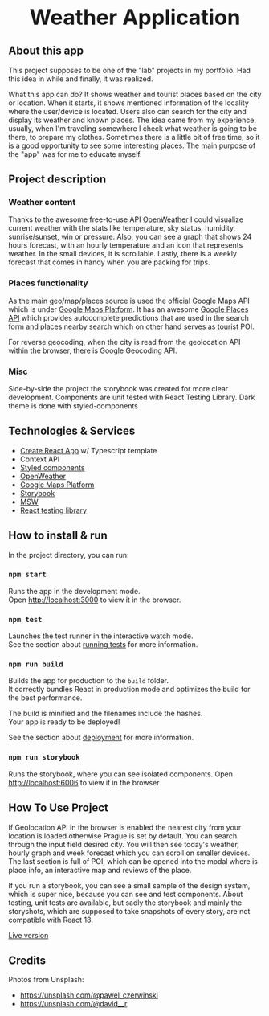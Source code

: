 ## <div align="center"><h1><strong>Weather Application</strong></h1></div>

## About this app

This project supposes to be one of the "lab" projects in my portfolio. Had this idea in while and finally, it was realized.

What this app can do? It shows weather and tourist places based on the city or location. When it starts, it shows mentioned information of the locality where the user/device is located. Users also can search for the city and display its weather and known places. The idea came from my experience, usually, when I'm traveling somewhere I check what weather is going to be there, to prepare my clothes. Sometimes there is a little bit of free time, so it is a good opportunity to see some interesting places. The main purpose of the "app" was for me to educate myself.

## Project description

### **Weather content**

Thanks to the awesome free-to-use API [OpenWeather](https://openweathermap.org) I could visualize current weather with the stats like temperature, sky status, humidity, sunrise/sunset, win or pressure. Also, you can see a graph that shows 24 hours forecast, with an hourly temperature and an icon that represents weather. In the small devices, it is scrollable.
Lastly, there is a weekly forecast that comes in handy when you are packing for trips.

### **Places functionality**

As the main geo/map/places source is used the official Google Maps API which is under [Google Maps Platform](https://developers.google.com/maps). It has an awesome [Google Places API](https://developers.google.com/maps/documentation/places/web-service/overview) which provides autocomplete predictions that are used in the search form and places nearby search which on other hand serves as tourist POI.

For reverse geocoding, when the city is read from the geolocation API within the browser, there is Google Geocoding API.

### **Misc**

Side-by-side the project the storybook was created for more clear development. Components are unit tested with React Testing Library. Dark theme is done with styled-components

## Technologies & Services

- [Create React App](https://create-react-app.dev) w/ Typescript template
- Context API
- [Styled components](https://styled-components.com)
- [OpenWeather](https://openweathermap.org)
- [Google Maps Platform](https://developers.google.com/maps)
- [Storybook](https://storybook.com)
- [MSW](https://msw.io)
- [React testing library](https://testing-library.com)

## How to install & run

In the project directory, you can run:

### `npm start`

Runs the app in the development mode.\
Open [http://localhost:3000](http://localhost:3000) to view it in the browser.

### `npm test`

Launches the test runner in the interactive watch mode.\
See the section about [running tests](https://facebook.github.io/create-react-app/docs/running-tests) for more information.

### `npm run build`

Builds the app for production to the `build` folder.\
It correctly bundles React in production mode and optimizes the build for the best performance.

The build is minified and the filenames include the hashes.\
Your app is ready to be deployed!

See the section about [deployment](https://facebook.github.io/create-react-app/docs/deployment) for more information.

### `npm run storybook`

Runs the storybook, where you can see isolated components.
Open [http://localhost:6006](http://localhost:6006) to view it in the browser

## How To Use Project

If Geolocation API in the browser is enabled the nearest city from your location is loaded otherwise Prague is set by default. You can search through the input field desired city. You will then see today's weather, hourly graph and week forecast which you can scroll on smaller devices. The last section is full of POI, which can be opened into the modal where is place info, an interactive map and reviews of the place.

If you run a storybook, you can see a small sample of the design system, which is super nice, because you can see and test components. About testing, unit tests are available, but sadly the storybook and mainly the storyshots, which are supposed to take snapshots of every story, are not compatible with React 18.

[Live version](https://weather-application-pv.netlify.app)

## Credits

Photos from Unsplash:

- https://unsplash.com/@pawel_czerwinski
- https://unsplash.com/@david__r
